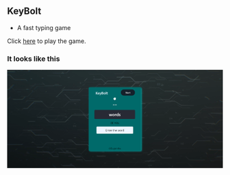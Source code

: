 ## KeyBolt
- A fast typing game

Click [here](https://dupanshu.github.io/keybolt/) to play the game.

### It looks like this
![Keybolt](./assets/img/keybolt.png)

